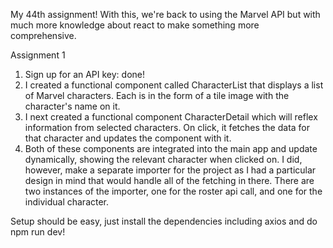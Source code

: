 My 44th assignment! With this, we're back to using the Marvel API but with much more knowledge about react to make something more comprehensive.

Assignment 1
1. Sign up for an API key: done!  
2. I created a functional component called CharacterList that displays a list of Marvel characters. Each is in the form of a tile image with the character's name on it.  
3. I next created a functional component CharacterDetail which will reflex information from selected characters. On click, it fetches the data for that character and updates the component with it.  
4. Both of these components are integrated into the main app and update dynamically, showing the relevant character when clicked on. I did, however, make a separate importer for the project as I had a particular design in mind that would handle all of the fetching in there. There are two instances of the importer, one for the roster api call, and one for the individual character.

Setup should be easy, just install the dependencies including axios and do npm run dev!